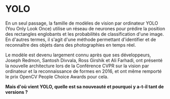 # YOLO
En un seul passage, la famille de modèles de vision par ordinateur YOLO (You Only Look Once) utilise un réseau de neurones pour prédire la position des rectangles englobants et les probabilités de classification d'une image. En d'autres termes, il s'agit d'une méthode permettant d'identifier et de reconnaître des objets dans des photographies en temps réel.

Le modèle est devenu largement connu après que ses développeurs, Joseph Redmon, Santosh Divvala, Ross Girshik et Ali Farhadi, ont présenté la nouvelle architecture lors de la Conférence CVPR sur la vision par ordinateur et la reconnaissance de formes en 2016, et ont même remporté le prix OpenCV People Choice Awards pour cela.

**Mais d'où vient YOLO, quelle est sa nouveauté et pourquoi y a-t-il tant de versions ?**

